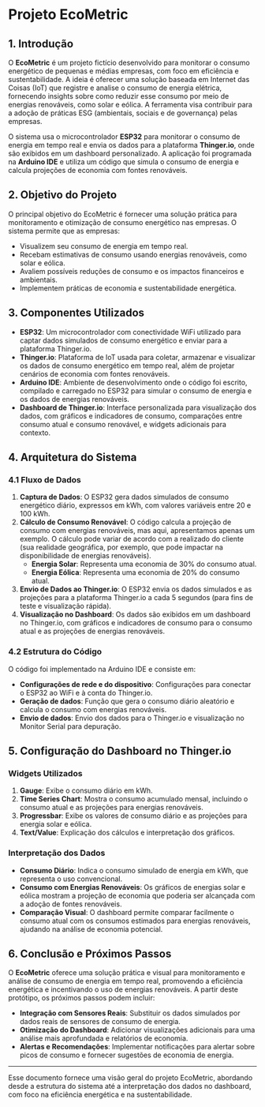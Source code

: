 # Projeto EcoMetric

## 1. Introdução

O **EcoMetric** é um projeto fictício desenvolvido para monitorar o consumo energético de pequenas e médias empresas, com foco em eficiência e sustentabilidade. A ideia é oferecer uma solução baseada em Internet das Coisas (IoT) que registre e analise o consumo de energia elétrica, fornecendo insights sobre como reduzir esse consumo por meio de energias renováveis, como solar e eólica. A ferramenta visa contribuir para a adoção de práticas ESG (ambientais, sociais e de governança) pelas empresas.

O sistema usa o microcontrolador **ESP32** para monitorar o consumo de energia em tempo real e envia os dados para a plataforma **Thinger.io**, onde são exibidos em um dashboard personalizado. A aplicação foi programada na **Arduino IDE** e utiliza um código que simula o consumo de energia e calcula projeções de economia com fontes renováveis.

## 2. Objetivo do Projeto

O principal objetivo do EcoMetric é fornecer uma solução prática para monitoramento e otimização de consumo energético nas empresas. O sistema permite que as empresas:
   - Visualizem seu consumo de energia em tempo real.
   - Recebam estimativas de consumo usando energias renováveis, como solar e eólica.
   - Avaliem possíveis reduções de consumo e os impactos financeiros e ambientais.
   - Implementem práticas de economia e sustentabilidade energética.

## 3. Componentes Utilizados

- **ESP32**: Um microcontrolador com conectividade WiFi utilizado para captar dados simulados de consumo energético e enviar para a plataforma Thinger.io.
- **Thinger.io**: Plataforma de IoT usada para coletar, armazenar e visualizar os dados de consumo energético em tempo real, além de projetar cenários de economia com fontes renováveis.
- **Arduino IDE**: Ambiente de desenvolvimento onde o código foi escrito, compilado e carregado no ESP32 para simular o consumo de energia e os dados de energias renováveis.
- **Dashboard de Thinger.io**: Interface personalizada para visualização dos dados, com gráficos e indicadores de consumo, comparações entre consumo atual e consumo renovável, e widgets adicionais para contexto.

## 4. Arquitetura do Sistema

### 4.1 Fluxo de Dados

1. **Captura de Dados**: O ESP32 gera dados simulados de consumo energético diário, expressos em kWh, com valores variáveis entre 20 e 100 kWh.
2. **Cálculo de Consumo Renovável**: O código calcula a projeção de consumo com energias renováveis, mas aqui, apresentamos apenas um exemplo. O cálculo pode variar de acordo com a realizado do cliente (sua realidade geográfica, por exemplo, que pode impactar na disponibilidade de energias renováveis).
   - **Energia Solar**: Representa uma economia de 30% do consumo atual.
   - **Energia Eólica**: Representa uma economia de 20% do consumo atual.
3. **Envio de Dados ao Thinger.io**: O ESP32 envia os dados simulados e as projeções para a plataforma Thinger.io a cada 5 segundos (para fins de teste e visualização rápida).
4. **Visualização no Dashboard**: Os dados são exibidos em um dashboard no Thinger.io, com gráficos e indicadores de consumo para o consumo atual e as projeções de energias renováveis.

### 4.2 Estrutura do Código

O código foi implementado na Arduino IDE e consiste em:
   - **Configurações de rede e do dispositivo**: Configurações para conectar o ESP32 ao WiFi e à conta do Thinger.io.
   - **Geração de dados**: Função que gera o consumo diário aleatório e calcula o consumo com energias renováveis.
   - **Envio de dados**: Envio dos dados para o Thinger.io e visualização no Monitor Serial para depuração.

## 5. Configuração do Dashboard no Thinger.io

### Widgets Utilizados

1. **Gauge**: Exibe o consumo diário em kWh.
2. **Time Series Chart**: Mostra o consumo acumulado mensal, incluindo o consumo atual e as projeções para energias renováveis.
3. **Progressbar**: Exibe os valores de consumo diário e as projeções para energia solar e eólica.
4. **Text/Value**: Explicação dos cálculos e interpretação dos gráficos.

### Interpretação dos Dados

- **Consumo Diário**: Indica o consumo simulado de energia em kWh, que representa o uso convencional.
- **Consumo com Energias Renováveis**: Os gráficos de energias solar e eólica mostram a projeção de economia que poderia ser alcançada com a adoção de fontes renováveis.
- **Comparação Visual**: O dashboard permite comparar facilmente o consumo atual com os consumos estimados para energias renováveis, ajudando na análise de economia potencial.

## 6. Conclusão e Próximos Passos

O **EcoMetric** oferece uma solução prática e visual para monitoramento e análise de consumo de energia em tempo real, promovendo a eficiência energética e incentivando o uso de energias renováveis. A partir deste protótipo, os próximos passos podem incluir:

- **Integração com Sensores Reais**: Substituir os dados simulados por dados reais de sensores de consumo de energia.
- **Otimização do Dashboard**: Adicionar visualizações adicionais para uma análise mais aprofundada e relatórios de economia.
- **Alertas e Recomendações**: Implementar notificações para alertar sobre picos de consumo e fornecer sugestões de economia de energia.

---

Esse documento fornece uma visão geral do projeto EcoMetric, abordando desde a estrutura do sistema até a interpretação dos dados no dashboard, com foco na eficiência energética e na sustentabilidade.
